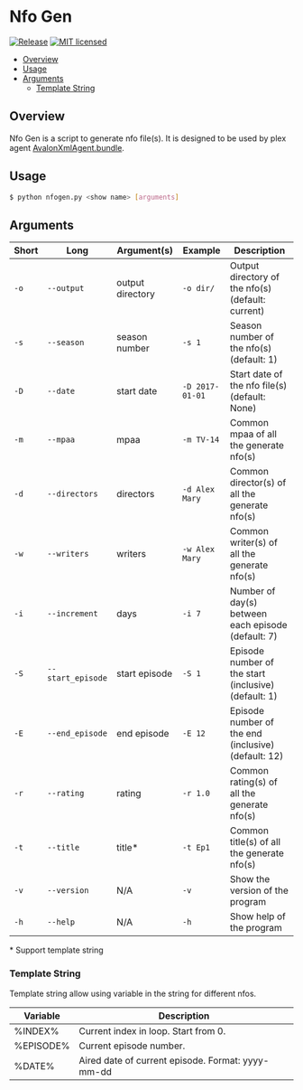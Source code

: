 # Nfo Gen
[![Release](https://img.shields.io/github/release/joshuaavalon/nfogen.svg?style=flat-square&colorB=brightgreen)](https://github.com/joshuaavalon/nfogen/releases)
[![MIT licensed](https://img.shields.io/badge/license-MIT-blue.svg?style=flat-square)](https://github.com/joshuaavalon/nfogen/blob/master/LICENSE)

* [Overview](#overview)
* [Usage](#usage)
* [Arguments](#arguments)
   * [Template String](#template-string)

## Overview
Nfo Gen is a script to generate nfo file(s). It is designed to be used by plex agent [AvalonXmlAgent.bundle](https://github.com/joshuaavalon/AvalonXmlAgent.bundle).



## Usage
```bash
$ python nfogen.py <show name> [arguments]
```

## Arguments
| Short | Long             | Argument(s)      | Example        | Description                                          |
|-------|------------------|------------------|----------------|------------------------------------------------------|
|`-o`   |`--output`        | output directory |`-o dir/`       | Output directory of the nfo(s) (default: current)    |
|`-s`   |`--season`        | season number    |`-s 1`          | Season number of the nfo(s) (default: 1)             |
|`-D`   |`--date`          | start date       |`-D 2017-01-01` | Start date of the nfo file(s) (default: None)        |
|`-m`   |`--mpaa`          | mpaa             |`-m TV-14`      | Common mpaa of all the generate nfo(s)               |
|`-d`   |`--directors`     | directors        |`-d Alex Mary`  | Common director(s) of all the generate nfo(s)        |
|`-w`   |`--writers`       | writers          |`-w Alex Mary`  | Common writer(s) of all the generate nfo(s)          |
|`-i`   |`--increment`     | days             |`-i 7`          | Number of day(s) between each episode (default: 7)   |
|`-S`   |`--start_episode` | start episode    |`-S 1`          | Episode number of the start (inclusive) (default: 1) |
|`-E`   |`--end_episode`   | end episode      |`-E 12`         | Episode number of the end (inclusive) (default: 12)  |
|`-r`   |`--rating`        | rating           |`-r 1.0`        | Common rating(s) of all the generate nfo(s)          |
|`-t`   |`--title`         | title*           |`-t Ep1`        | Common title(s) of all the generate nfo(s)           |
|`-v`   |`--version`       | N/A              |`-v`            | Show the version of the program                      |
|`-h`   |`--help`          | N/A              |`-h`            | Show help of the program                             |

\* Support template string

### Template String
Template string allow using variable in the string for different nfos.

| Variable  | Description                                       |
|-----------|---------------------------------------------------|
| %INDEX%   | Current index in loop. Start from 0.              |
| %EPISODE% | Current episode number.                           |
| %DATE%    | Aired date of current episode. Format: yyyy-mm-dd |
